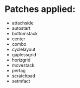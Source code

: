 # Patches applied:
- attachside
- autostart
- bottomstack
- center
- combo
- cyclelayout
- gaplessgrid
- horizgrid
- movestack
- pertag
- scratchpad
- setmfact
